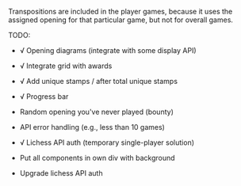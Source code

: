 Transpositions are included in the player games, because it uses the assigned opening for that particular game, but not for overall games.

TODO:
- √ Opening diagrams (integrate with some display API)
- √ Integrate grid with awards
- √ Add unique stamps / after total unique stamps
- √ Progress bar
- Random opening you've never played (bounty)
- API error handling (e.g., less than 10 games)
- √ Lichess API auth (temporary single-player solution)
- Put all components in own div with background

- Upgrade lichess API auth